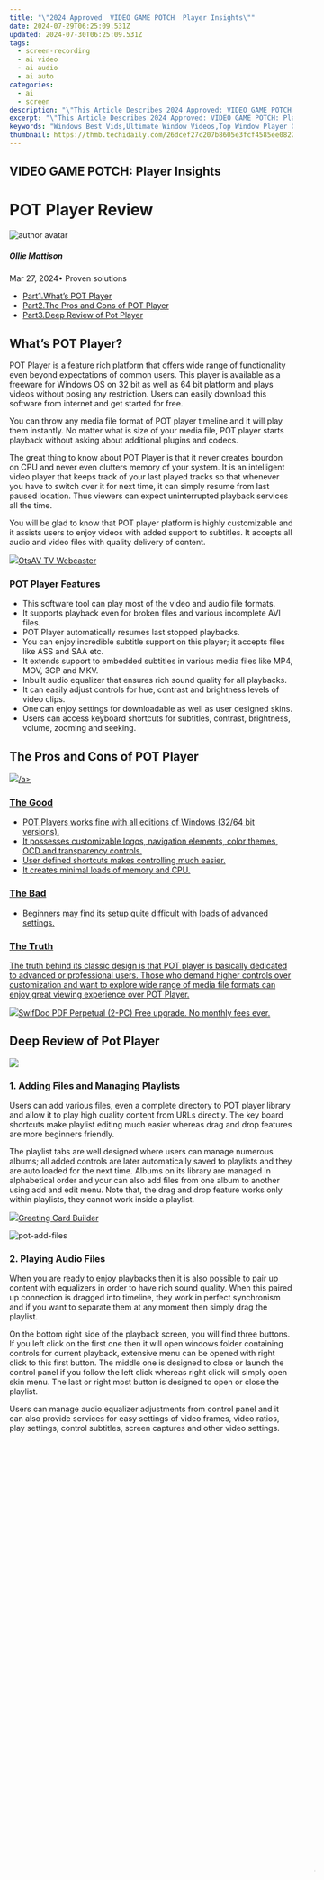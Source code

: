 ```yaml
---
title: "\"2024 Approved  VIDEO GAME POTCH  Player Insights\""
date: 2024-07-29T06:25:09.531Z
updated: 2024-07-30T06:25:09.531Z
tags: 
  - screen-recording
  - ai video
  - ai audio
  - ai auto
categories: 
  - ai
  - screen
description: "\"This Article Describes 2024 Approved: VIDEO GAME POTCH: Player Insights\""
excerpt: "\"This Article Describes 2024 Approved: VIDEO GAME POTCH: Player Insights\""
keywords: "Windows Best Vids,Ultimate Window Videos,Top Window Player Guide,Expert Window Video Tips,Premium Window Playsite,Superior Window Media,Elite Window Screenplay"
thumbnail: https://thmb.techidaily.com/26dcef27c207b8605e3fcf4585ee0822110eeb8a794c85ff8e27071c7786d452.jpg
---
```


## VIDEO GAME POTCH: Player Insights

# POT Player Review

![author avatar](https://images.wondershare.com/filmora/article-images/ollie-mattison.jpg)

##### Ollie Mattison

 Mar 27, 2024• Proven solutions

* [Part1.What’s POT Player](#part1)
* [Part2.The Pros and Cons of POT Player](#part2)
* [Part3.Deep Review of Pot Player](#part3)

## What’s POT Player?

 POT Player is a feature rich platform that offers wide range of functionality even beyond expectations of common users. This player is available as a freeware for Windows OS on 32 bit as well as 64 bit platform and plays videos without posing any restriction. Users can easily download this software from internet and get started for free.

 You can throw any media file format of POT player timeline and it will play them instantly. No matter what is size of your media file, POT player starts playback without asking about additional plugins and codecs.

 The great thing to know about POT Player is that it never creates bourdon on CPU and never even clutters memory of your system. It is an intelligent video player that keeps track of your last played tracks so that whenever you have to switch over it for next time, it can simply resume from last paused location. Thus viewers can expect uninterrupted playback services all the time.

 You will be glad to know that POT player platform is highly customizable and it assists users to enjoy videos with added support to subtitles. It accepts all audio and video files with quality delivery of content.

<!-- affiliate ads begin -->
<a href="https://otszone.ots7.com/order/checkout.php?PRODS=4713324&QTY=1&AFFILIATE=108875&CART=1"><img src="https://green.ots7.com/screenshots/OtsAV/OtsAVTV1.90-300x188.jpg" border="0">OtsAV TV Webcaster</a>
<!-- affiliate ads end -->
### POT Player Features

* This software tool can play most of the video and audio file formats.
* It supports playback even for broken files and various incomplete AVI files.
* POT Player automatically resumes last stopped playbacks.
* You can enjoy incredible subtitle support on this player; it accepts files like ASS and SAA etc.
* It extends support to embedded subtitles in various media files like MP4, MOV, 3GP and MKV.
* Inbuilt audio equalizer that ensures rich sound quality for all playbacks.
* It can easily adjust controls for hue, contrast and brightness levels of video clips.
* One can enjoy settings for downloadable as well as user designed skins.
* Users can access keyboard shortcuts for subtitles, contrast, brightness, volume, zooming and seeking.

## The Pros and Cons of POT Player

<!-- affiliate ads begin -->
<a href="https://store.nero.com/order/checkout.php?PRODS=4729507&QTY=1&AFFILIATE=108875&CART=1"><img src="https://www.nero.com/nero-com-wAssets/img/banners/2023/TIU/Nero_TuneItUp_Screen_2.webp" border="0">/a>
<!-- affiliate ads end -->
### The Good

* POT Players works fine with all editions of Windows (32/64 bit versions).
* It possesses customizable logos, navigation elements, color themes, OCD and transparency controls.
* User defined shortcuts makes controlling much easier.
* It creates minimal loads of memory and CPU.

### The Bad

* Beginners may find its setup quite difficult with loads of advanced settings.

### The Truth

 The truth behind its classic design is that POT player is basically dedicated to advanced or professional users. Those who demand higher controls over customization and want to explore wide range of media file formats can enjoy great viewing experience over POT Player.

<!-- affiliate ads begin -->
<a href="https://purchase.swifdoo.com/order/checkout.php?PRODS=38709260&QTY=1&AFFILIATE=108875&CART=1"><img src="https://secure.avangate.com/images/merchant/8b932759a5a04ddb34bf79e3f9072e4b/products/Product%20box%20white-1024x1024.png" border="0">SwifDoo PDF Perpetual (2-PC)  Free upgrade. No monthly fees ever. </a>
<!-- affiliate ads end -->
## Deep Review of Pot Player

<!-- affiliate ads begin -->
<a href="https://secure.2checkout.com/order/checkout.php?PRODS=4620780&QTY=1&AFFILIATE=108875&CART=1"><img src="https://secure.avangate.com/images/merchant/07dd4d5a72f5740ef0f035f201951476/728__90banner.jpg" border="0"></a>
<!-- affiliate ads end -->
### 1\. Adding Files and Managing Playlists

 Users can add various files, even a complete directory to POT player library and allow it to play high quality content from URLs directly. The key board shortcuts make playlist editing much easier whereas drag and drop features are more beginners friendly.

 The playlist tabs are well designed where users can manage numerous albums; all added controls are later automatically saved to playlists and they are auto loaded for the next time. Albums on its library are managed in alphabetical order and your can also add files from one album to another using add and edit menu. Note that, the drag and drop feature works only within playlists, they cannot work inside a playlist.

<!-- affiliate ads begin -->
<a href="https://secure.2checkout.com/order/checkout.php?PRODS=2067133&QTY=1&AFFILIATE=108875&CART=1"><img src="https://www.pearlmountainsoft.com/n_img/product/gcb/banScrn.jpg" border="0">Greeting Card Builder</a>
<!-- affiliate ads end -->
![ pot-add-files](https://images.wondershare.com/filmora/article-images/pot-add-files.jpg)

### 2\. Playing Audio Files

 When you are ready to enjoy playbacks then it is also possible to pair up content with equalizers in order to have rich sound quality. When this paired up connection is dragged into timeline, they work in perfect synchronism and if you want to separate them at any moment then simply drag the playlist.

 On the bottom right side of the playback screen, you will find three buttons. If you left click on the first one then it will open windows folder containing controls for current playback, extensive menu can be opened with right click to this first button. The middle one is designed to close or launch the control panel if you follow the left click whereas right click will simply open skin menu. The last or right most button is designed to open or close the playlist.

 Users can manage audio equalizer adjustments from control panel and it can also provide services for easy settings of video frames, video ratios, play settings, control subtitles, screen captures and other video settings.

<!-- affiliate ads begin -->
<span id="1793213">
					<video width="1080" height="1620" style="cursor:pointer"
           poster="//a.impactradius-go.com/display-clicktoplayimage/1793213.jpeg"
           onclick="if(!this.playClicked){this.play();this.setAttribute('controls',true);this.playClicked=true;}">
	   <source src="//a.impactradius-go.com/display-ad/19135-1793213">
	   <img src="//a.impactradius-go.com/display-clicktoplayimage/1793213.jpeg" style="border: none; height: 100%; width: 100%; object-fit: contain">
	</video>
	<div style="width:1080px;text-align:center"><a href="javascript:window.open(decodeURIComponent('https%3A%2F%2Ftinyland.pxf.io%2Fc%2F5597632%2F1793213%2F19135'), '_blank');void(0);">Click here</a></div>
</span>
<img height="0" width="0" src="https://imp.pxf.io/i/5597632/1793213/19135" style="position:absolute;visibility:hidden;" border="0" />
<!-- affiliate ads end -->
![pot-play-audio ](https://images.wondershare.com/filmora/article-images/pot-play-audio.jpg)

<!-- affiliate ads begin -->
<a href="https://appsumo.8odi.net/c/5597632/2075475/7443" target="_top" id="2075475"><img src="//a.impactradius-go.com/display-ad/7443-2075475" border="0" alt="" width="1200" height="600"/></a><img height="0" width="0" src="https://appsumo.8odi.net/i/5597632/2075475/7443" style="position:absolute;visibility:hidden;" border="0" />
<!-- affiliate ads end -->
### 3\. Playing Video Files

 Generally, the video frame appears on left portion of screen and right one stays cluttered with playlist but you can simply close it by pressing the little arrow head on right most corner of screen. In order to bring video to the full screen mode, you need to double click over it. Return back to small window by pressing Esc or double click again.

 It is also possible to hide skin during video playbacks and users can easily hover over different elements on screen. The video playback menu of Pot Player is quite useful and it allows users to manage channel controls. NV12 offers controls for specific frames, within subtitles, frame by frame movements within videos. The first three control buttons on bottom screen works for video processing, subtitles and stream controls. If you want to access advanced control menu then simply right click over control panel button and soon you will be able to manage so many advanced controls for your player.

![pot-play-video ](https://images.wondershare.com/filmora/article-images/pot-play-video.jpg)

![author avatar](https://images.wondershare.com/filmora/article-images/ollie-mattison.jpg)

Ollie Mattison

Ollie Mattison is a writer and a lover of all things video.

Follow @Ollie Mattison


<ins class="adsbygoogle"
     style="display:block"
     data-ad-format="autorelaxed"
     data-ad-client="ca-pub-7571918770474297"
     data-ad-slot="1223367746"></ins>



<ins class="adsbygoogle"
     style="display:block"
     data-ad-client="ca-pub-7571918770474297"
     data-ad-slot="8358498916"
     data-ad-format="auto"
     data-full-width-responsive="true"></ins>


<span class="atpl-alsoreadstyle">Also read:</span>
<div><ul>
<li><a href="https://facebook-clips.techidaily.com/new-2024-approved-broadcast-your-best-gameplay-from-xbox-to-fb-live/"><u>[New] 2024 Approved  Broadcast Your Best Gameplay  From Xbox to FB Live</u></a></li>
<li><a href="https://tiktok-video-recordings.techidaily.com/new-2024-approved-country-rhythms-for-peaceful-evenings-top-20-tiktok-tracks/"><u>[New] 2024 Approved  Country Rhythms for Peaceful Evenings  Top 20 TikTok Tracks</u></a></li>
<li><a href="https://fox-links.techidaily.com/new-2024-approved-maximize-your-youtube-srt-a-three-pronged-plan/"><u>[New] 2024 Approved  Maximize Your Youtube SRT  A Three-Pronged Plan</u></a></li>
<li><a href="https://youtube-docs.techidaily.com/024-approved-the-complete-breakdown-why-your-video-needs-proper-tagging/"><u>[New] 2024 Approved  The Complete Breakdown  Why Your Video Needs Proper Tagging</u></a></li>
<li><a href="https://fox-links.techidaily.com/new-2024-approved-what-are-the-alternatives-to-googles-ar-appearance/"><u>[New] 2024 Approved  What Are The Alternatives To Google's AR Appearance?</u></a></li>
<li><a href="https://extra-hints.techidaily.com/new-calm-tales-on-screen-analyzing-parent-child-bedtime-videos/"><u>[New] Calm Tales on Screen  Analyzing Parent-Child Bedtime Videos</u></a></li>
<li><a href="https://fox-links.techidaily.com/new-discovering-samsungs-updated-ultrablade-k850/"><u>[New] Discovering Samsung's Updated UltraBlade K850</u></a></li>
<li><a href="https://fox-links.techidaily.com/new-how-to-remove-signature-background-in-seconds/"><u>[New] How to Remove Signature Background in Seconds</u></a></li>
<li><a href="https://fox-links.techidaily.com/new-humor-hacks-simplifying-the-process-of-meme-creation-for-2024/"><u>[New] Humor Hacks  Simplifying the Process of Meme Creation for 2024</u></a></li>
<li><a href="https://fox-links.techidaily.com/new-immersive-tech-evolution-vr-now-and-beyond-for-2024/"><u>[New] Immersive Tech Evolution  VR Now & Beyond for 2024</u></a></li>
<li><a href="https://fox-links.techidaily.com/new-in-2024-erase-wisely-strategies-using-photoshops-eraser/"><u>[New] In 2024, Erase Wisely  Strategies Using Photoshop's Eraser</u></a></li>
<li><a href="https://fox-links.techidaily.com/new-in-2024-in-depth-comparison-inshot-against-other-apps/"><u>[New] In 2024, In-Depth Comparison  InShot Against Other Apps</u></a></li>
<li><a href="https://fox-links.techidaily.com/new-in-2024-making-sense-of-virtual-realitys-promise-and-peril/"><u>[New] In 2024, Making Sense of Virtual Reality's Promise and Peril</u></a></li>
<li><a href="https://fox-links.techidaily.com/new-in-2024-quick-tips-for-photo-correction-with-adobes-palette/"><u>[New] In 2024, Quick Tips for Photo Correction with Adobe's Palette</u></a></li>
<li><a href="https://fox-links.techidaily.com/new-limitless-design-gratuitous-premiere-pro-templates-for-2024/"><u>[New] Limitless Design  Gratuitous Premiere Pro Templates for 2024</u></a></li>
<li><a href="https://fox-links.techidaily.com/new-mac-users-check-your-hardware-for-big-sur-for-2024/"><u>[New] Mac Users, Check Your Hardware for Big Sur for 2024</u></a></li>
<li><a href="https://fox-links.techidaily.com/new-mastering-luts-unlocking-color-grading-in-ar-and-vfx/"><u>[New] Mastering LUTs  Unlocking Color Grading in AR & VFX</u></a></li>
<li><a href="https://fox-links.techidaily.com/new-photo-perfection-for-newbies-the-lunapic-way/"><u>[New] Photo Perfection for Newbies  The LunaPic Way</u></a></li>
<li><a href="https://fox-links.techidaily.com/updated-2024-approved-professional-photo-editing-blur-or-eliminate-unwanted-borders/"><u>[Updated] 2024 Approved  Professional Photo Editing  Blur or Eliminate Unwanted Borders</u></a></li>
<li><a href="https://fox-links.techidaily.com/updated-2024-approved-pushing-boundaries-in-image-editing/"><u>[Updated] 2024 Approved  Pushing Boundaries in Image Editing</u></a></li>
<li><a href="https://fox-links.techidaily.com/updated-2024-approved-video-cam-gurus-top-picks/"><u>[Updated] 2024 Approved  Video Cam Gurus  Top Picks</u></a></li>
<li><a href="https://fox-links.techidaily.com/updated-an-in-depth-examination-of-vivavideo-app-for-2024/"><u>[Updated] An In-Depth Examination of VivaVideo App for 2024</u></a></li>
<li><a href="https://fox-links.techidaily.com/updated-battle-of-the-cameras-hero5-black-vs-hero4-silver-showdown/"><u>[Updated] Battle of the Cameras  HERO5 Black vs HERO4 Silver Showdown</u></a></li>
<li><a href="https://youtube-docs.techidaily.com/ed-in-2024-are-there-legal-constraints-in-capturing-online-video-screenshots/"><u>[Updated] In 2024, Are There Legal Constraints in Capturing Online Video Screenshots?</u></a></li>
<li><a href="https://instagram-clips.techidaily.com/updated-in-2024-elevate-engagement-mastering-the-art-of-looped-videos-for-ig/"><u>[Updated] In 2024, Elevate Engagement  Mastering the Art of Looped Videos for IG</u></a></li>
<li><a href="https://on-screen-recording.techidaily.com/updated-in-2024-experts-guide-to-best-terria-mods/"><u>[Updated] In 2024, Expert's Guide to Best Terria Mods</u></a></li>
<li><a href="https://fox-links.techidaily.com/updated-in-2024-free-enterprise-templates-with-dynamic-ideas-for-slideshows/"><u>[Updated] In 2024, Free Enterprise Templates with Dynamic Ideas for Slideshows</u></a></li>
<li><a href="https://fox-links.techidaily.com/updated-in-2024-lumafusion-tips-for-subtle-sound-reduction/"><u>[Updated] In 2024, Lumafusion Tips for Subtle Sound Reduction</u></a></li>
<li><a href="https://fox-links.techidaily.com/updated-in-2024-no-hassle-just-happiness-effortless-video-edits-on-windows-10/"><u>[Updated] In 2024, No Hassle, Just Happiness  Effortless Video Edits on Windows 10</u></a></li>
<li><a href="https://fox-links.techidaily.com/updated-in-2024-unveiling-the-finest-selection-of-economical-free-lut-tools/"><u>[Updated] In 2024, Unveiling the Finest Selection of Economical, Free LUT Tools</u></a></li>
<li><a href="https://fox-links.techidaily.com/updated-leading-8-spots-for-accessing-free-high-quality-3d-text-files/"><u>[Updated] Leading 8 Spots for Accessing FREE High-Quality 3D Text Files</u></a></li>
<li><a href="https://fox-links.techidaily.com/updated-metaverse-promotion-essentials-for-2024/"><u>[Updated] Metaverse Promotion Essentials for 2024</u></a></li>
<li><a href="https://fox-links.techidaily.com/updated-perfecting-aerial-images-key-factors-in-picking-a-gimbal-for-2024/"><u>[Updated] Perfecting Aerial Images  Key Factors in Picking a Gimbal for 2024</u></a></li>
<li><a href="https://fox-links.techidaily.com/updated-scripting-space-and-time-manipulation-for-movies-for-2024/"><u>[Updated] Scripting Space & Time Manipulation for Movies for 2024</u></a></li>
<li><a href="https://remote-screen-capture.techidaily.com/updated-the-comprehensive-look-at-apeaksofts-recording-software/"><u>[Updated] The Comprehensive Look at Apeaksoft’s Recording Software</u></a></li>
<li><a href="https://fox-links.techidaily.com/updated-the-essentials-of-professional-editing-in-gopro-studio/"><u>[Updated] The Essentials of Professional Editing in GoPro Studio</u></a></li>
<li><a href="https://fox-links.techidaily.com/updated-the-ultimate-guide-to-reverse-films-on-android/"><u>[Updated] The Ultimate Guide to Reverse Films on Android</u></a></li>
<li><a href="https://tiktok-video-recordings.techidaily.com/updated-unlock-creative-potential-crafting-tiktok-videos-using-templates-for-2024/"><u>[Updated] Unlock Creative Potential  Crafting TikTok Videos Using Templates for 2024</u></a></li>
<li><a href="https://fox-links.techidaily.com/10-steps-to-perfectly-plated-food-vids/"><u>10 Steps to Perfectly Plated Food Vids</u></a></li>
<li><a href="https://some-knowledge.techidaily.com/2024-approved-exceptional-facial-editing-software-iphoneandroid/"><u>2024 Approved  Exceptional Facial Editing Software, iPhone/Android</u></a></li>
<li><a href="https://some-techniques.techidaily.com/2024-approved-full-guide-navigating-the-world-of-final-cut-pro/"><u>2024 Approved  Full Guide  Navigating the World of Final Cut Pro</u></a></li>
<li><a href="https://some-techniques.techidaily.com/2024-approved-highlighted-are-there-limitations-to-aurora-hdrs-performance/"><u>2024 Approved  Highlighted  Are There Limitations to Aurora HDR's Performance?</u></a></li>
<li><a href="https://screen-sharing-recording.techidaily.com/2024-approved-mastery-in-one-bite-io-screen-capture-guidebook/"><u>2024 Approved  Mastery in One Bite  IO Screen Capture Guidebook</u></a></li>
<li><a href="https://fox-glue.techidaily.com/2024-approved-visual-language-warp-the-photographic-transformers-guide/"><u>2024 Approved  Visual Language Warp  The Photographic Transformer's Guide</u></a></li>
<li><a href="https://fox-links.techidaily.com/2024-approved-visual-learning-experience-quick-edit-tips-for-educators/"><u>2024 Approved  Visual Learning Experience  Quick Edit Tips for Educators</u></a></li>
<li><a href="https://phone-solutions.techidaily.com/5-ways-to-reset-infinix-smart-8-without-volume-buttons-drfone-by-drfone-reset-android-reset-android/"><u>5 Ways to Reset Infinix Smart 8 Without Volume Buttons | Dr.fone</u></a></li>
<li><a href="https://android-location-track.techidaily.com/best-anti-tracker-software-for-infinix-smart-8-plus-drfone-by-drfone-virtual-android/"><u>Best Anti Tracker Software For Infinix Smart 8 Plus | Dr.fone</u></a></li>
<li><a href="https://fox-links.techidaily.com/can-creators-earn-from-product-video-reviews-for-2024/"><u>Can Creators Earn From Product Video Reviews for 2024</u></a></li>
<li><a href="https://fake-location.techidaily.com/fake-the-location-to-get-around-the-mlb-blackouts-on-samsung-galaxy-xcover-7-drfone-by-drfone-virtual-android/"><u>Fake the Location to Get Around the MLB Blackouts on Samsung Galaxy XCover 7 | Dr.fone</u></a></li>
<li><a href="https://fox-links.techidaily.com/in-2024-earn-big-with-little-experience-discover-the-top-13-reddit-money-ways/"><u>In 2024, Earn Big with Little Experience - Discover the Top 13 Reddit Money Ways</u></a></li>
<li><a href="https://fox-links.techidaily.com/in-2024-easy-to-implement-opening-sequences-for-you/"><u>In 2024, Easy-to-Implement Opening Sequences for You</u></a></li>
<li><a href="https://android-location-track.techidaily.com/in-2024-how-to-intercept-text-messages-on-samsung-galaxy-f54-5g-drfone-by-drfone-virtual-android/"><u>In 2024, How to Intercept Text Messages on Samsung Galaxy F54 5G | Dr.fone</u></a></li>
<li><a href="https://iphone-unlock.techidaily.com/in-2024-how-to-unlock-stolen-apple-iphone-15-pro-max-in-different-conditionsin-drfone-by-drfone-ios/"><u>In 2024, How To Unlock Stolen Apple iPhone 15 Pro Max In Different Conditionsin | Dr.fone</u></a></li>
<li><a href="https://iphone-unlock.techidaily.com/in-2024-is-your-apple-iphone-13-pro-in-security-lockout-proper-ways-to-unlock-drfone-by-drfone-ios/"><u>In 2024, Is Your Apple iPhone 13 Pro in Security Lockout? Proper Ways To Unlock | Dr.fone</u></a></li>
<li><a href="https://extra-guidance.techidaily.com/in-2024-removing-stickers-with-precision-a-tiktok-specialists-guide/"><u>In 2024, Removing Stickers with Precision  A TikTok Specialist's Guide</u></a></li>
<li><a href="https://some-guidance.techidaily.com/in-2024-turning-tiktok-hits-into-mobile-ringtones-with-ease/"><u>In 2024, Turning TikTok Hits Into Mobile Ringtones with Ease</u></a></li>
<li><a href="https://pokemon-go-android.techidaily.com/in-2024-will-pokemon-go-ban-the-account-if-you-use-pgsharp-on-realme-narzo-n55-drfone-by-drfone-virtual-android/"><u>In 2024, Will Pokémon Go Ban the Account if You Use PGSharp On Realme Narzo N55 | Dr.fone</u></a></li>
<li><a href="https://win11-tips.techidaily.com/jump-back-to-joy-playing-classics-on-dosbox-x/"><u>Jump Back to Joy: Playing Classics on DOSBox-X</u></a></li>
<li><a href="https://extra-tips.techidaily.com/mastering-storyremix-for-windows-11-enhancing-videos-with-photos/"><u>Mastering StoryRemix for Windows 11  Enhancing Videos with Photos</u></a></li>
<li><a href="https://youtube-blog.techidaily.com/ring-video-captioning-on-youtube-for-2024/"><u>Mastering Video Captioning on YouTube for 2024</u></a></li>
<li><a href="https://fox-links.techidaily.com/photography-tutorial-how-to-shoot-and-create-impressive-hdr-portraits-for-2024/"><u>Photography Tutorial  How to Shoot and Create Impressive HDR Portraits for 2024</u></a></li>
<li><a href="https://youtube-lab.techidaily.com/-share-your-youtube-playlist-journey-for-2024/"><u>Quick Share  Your YouTube Playlist Journey for 2024</u></a></li>
<li><a href="https://extra-hints.techidaily.com/sculpting-brilliance-a-deep-dive-into-hdr-in-lightroom/"><u>Sculpting Brilliance  A Deep Dive Into HDR in Lightroom</u></a></li>
</ul></div>
